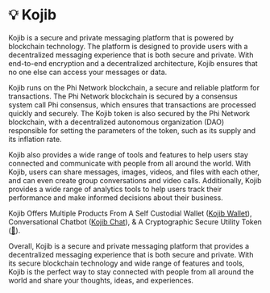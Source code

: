 # 💡 Kojib

Kojib is a secure and private messaging platform that is powered by blockchain technology. The platform is designed to provide users with a decentralized messaging experience that is both secure and private. With end-to-end encryption and a decentralized architecture, Kojib ensures that no one else can access your messages or data.

Kojib runs on the Phi Network blockchain, a secure and reliable platform for transactions. The Phi Network blockchain is secured by a consensus system call Phi consensus, which ensures that transactions are processed quickly and securely. The Kojib token is also secured by the Phi Network blockchain, with a decentralized autonomous organization (DAO) responsible for setting the parameters of the token, such as its supply and its inflation rate.

Kojib also provides a wide range of tools and features to help users stay connected and communicate with people from all around the world. With Kojib, users can share messages, images, videos, and files with each other, and can even create group conversations and video calls. Additionally, Kojib provides a wide range of analytics tools to help users track their performance and make informed decisions about their business.

Kojib Offers Multiple Products From A Self Custodial Wallet ([Kojib Wallet](https://wallet.kojib.com)), Conversational Chatbot ([Kojib Chat](https://kojib.chat)), & A Cryptographic Secure Utility Token ([💬](https://app.phi.exchange/info/token/0x1e3c681cef5ee05112187f61d21401310f8eba21)).

Overall, Kojib is a secure and private messaging platform that provides a decentralized messaging experience that is both secure and private. With its secure blockchain technology and wide range of features and tools, Kojib is the perfect way to stay connected with people from all around the world and share your thoughts, ideas, and experiences.
